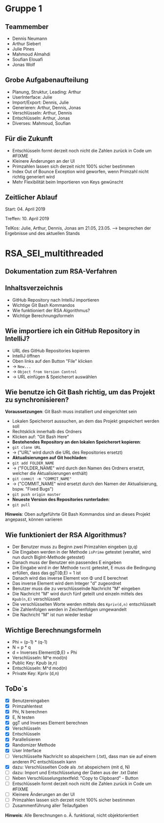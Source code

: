 # Gruppe 1

## Teammember
* Dennis Neumann
* Arthur Siebert
* Julie Pines
* Mahmoud Almahdi
* Soufian Elouafi
* Jonas Wolf

## Grobe Aufgabenaufteilung
* Planung, Struktur, Leading: Arthur
* UserInterface: Julie
* Import/Export: Dennis, Julie
* Generieren: Arthur, Dennis, Jonas
* Verschlüsseln: Arthur, Dennis
* Entschlüsseln: Arthur, Jonas
* Diverses: Mahmoud, Soufian

## Für die Zukunft
* Entschlüsseln formt derzeit noch nicht die Zahlen zurück in Code um #FIXME
* Kleinere Änderungen an der UI
* Primzahlen lassen sich derzeit nicht 100% sicher bestimmen
* Index Out of Bounce Exception wird geworfen, wenn Primzahl nicht richtig generiert wird
* Mehr Flexibilität beim Importieren von Keys gewünscht

## Zeitlicher Ablauf

Start: 04. April 2019

Treffen: 10. April 2019

TelKos: Julie, Arthur, Dennis, Jonas am 21.05, 23.05. --> besprechen der Ergebnisse und des aktuellen Stands

# **RSA_SEI_multithreaded**

## Dokumentation zum RSA-Verfahren

## Inhaltsverzeichnis
* GitHub Repository nach IntelliJ importieren
* Wichtige Git Bash Kommandos
* Wie funktioniert der RSA Algorithmus?
* Wichtige Berechnungsformeln

## Wie importiere ich ein GitHub Repository in IntelliJ?
* URL des GitHub Repositories kopieren
* IntelliJ öffnen
* Oben links auf den Button "File" klicken
* -> `New...`
* -> `Object from Version Control`
* -> URL einfügen & Speicherort auswählen

## Wie benutze ich Git Bash richtig, um das Projekt zu synchronisieren?
**Voraussetzungen**: Git Bash muss installiert und eingerichtet sein
* Lokalen Speicherort aussuchen, an dem das Projekt gespeichert werden soll
* Rechtsklick innerhalb des Ordners
* Klicken auf: "Git Bash Here"
* **Bestehendes Repository an den lokalen Speicherort kopieren**:
* `git clone URL`
* -> ("URL" wird durch die URL des Repositories ersetzt)
* **Aktualisierungen auf Git hochladen**:
* `git add FOLDER_NAME`
* -> ("FOLDER_NAME" wird durch den Namen des Ordners ersetzt, welcher die Aktualisierungen enthält)
* `git commit -m "COMMIT_NAME"`
* -> ("COMMIT_NAME" wird ersetzt durch den Namen der Aktualisierung, bspw. "Fixed Bugs")
* `git push origin master`
* **Neueste Version des Repositories runterladen**:
* `git pull`

**Hinweis**: Oben aufgeführte Git Bash Kommandos sind an dieses Projekt angepasst, können variieren

## Wie funktioniert der RSA Algorithmus?
* Der Benutzer muss zu Beginn zwei Primzahlen eingeben (p,q)
* Die Eingaben werden in der Methode `isPrime` getestet (veraltet, wird nun durch BigInt-Methode getestet)
* Danach muss der Benutzer ein passendes E eingeben
* Die Eingabe wird in der Methode `testE` getestet, E muss die Bedingung erfüllen, dass das ggT(Φ,E) = 1 ist
* Danach wird das inverse Element von Φ und E berechnet
* Das inverse Element wird dem Integer "d" zugeordnet
* Benutzer muss die zu verschlüsselnde Nachricht "M" eingeben
* Die Nachricht "M" wird durch fünf geteilt und einzeln mittels des `Kpub(n,E)` verschlüsselt
* Die verschlüsselten Worte werden mittels des `Kpriv(d,n)` entschlüsselt
* Die Zahlenfolgen werden in Zeichenfolgen umgewandelt
* Die Nachricht "M" ist nun wieder lesbar

## Wichtige Berechnungsformeln
* Phi = (p-1) * (q-1)
* N = p * q
* d = Inverses Element(Φ,E) + Phi
* Verschlüsseln: M^e mod(n)
* Public Key: Kpub (e,n)
* Entschlüsseln: M^d mod(n)
* Private Key: Kpriv (d,n)

## ToDo`s
* [x] Benutzereingaben
* [x] Primzahlentest
* [x] Phi, N berechnen
* [x] E, N testen
* [x] ggT und Inverses Element berechnen
* [x] Verschlüsseln
* [x] Entschlüsseln
* [x] Parallelisieren
* [x] Randomizer Methode
* [X] User Interface
* [ ] Verschlüsselte Nachricht so abspeichern (.txt), dass man sie auf einem anderen PC entschlüsseln kann
* [X] dazu: Verschlüsselten Code als .txt abspeichern (mit d, N)
* [ ] dazu: Import und Entschlüsselung der Daten aus der .txt Datei
* [ ] Neben Verschlüsselungstextfeld: "Copy to Clipboard" - Button
* [ ] Entschlüsseln formt derzeit noch nicht die Zahlen zurück in Code um #FIXME
* [ ] Kleinere Änderungen an der UI
* [ ] Primzahlen lassen sich derzeit nicht 100% sicher bestimmen
* [ ] Zusammenführung aller Teilaufgaben

**Hinweis**: Alle Berechnungen o. Ä. funktional, nicht objektorientiert
